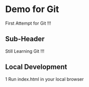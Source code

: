 # Demo for Git

First Attempt for Git !!!

## Sub-Header

Still Learning Git !!!

## Local Development
1 Run index.html in your local browser
